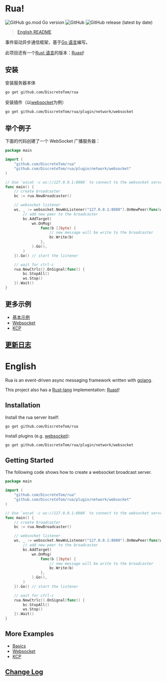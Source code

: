 # Rua!

![GitHub go.mod Go version](https://img.shields.io/github/go-mod/go-version/DiscreteTom/rua?style=flat-square)
![GitHub](https://img.shields.io/github/license/DiscreteTom/rua?style=flat-square)
![GitHub release (latest by date)](https://img.shields.io/github/v/release/DiscreteTom/rua?style=flat-square)

> [English README](#english)

事件驱动异步通信框架，基于[Go 语言](https://golang.org/)编写。

此项目还有一个[Rust 语言](https://www.rust-lang.org/)的版本：[Ruast](https://github.com/DiscreteTom/ruast)!

## 安装

安装服务器本体

```bash
go get github.com/DiscreteTom/rua
```

安装插件（以[websocket](https://github.com/DiscreteTom/rua/tree/main/plugin/network/websocket)为例）

```bash
go get github.com/DiscreteTom/rua/plugin/network/websocket
```

## 举个例子

下面的代码创建了一个 WebSocket 广播服务器：

```go
package main

import (
	"github.com/DiscreteTom/rua"
	"github.com/DiscreteTom/rua/plugin/network/websocket"
)

// Use `wscat -c ws://127.0.0.1:8080` to connect to the websocket server.
func main() {
	// create broadcaster
	bc := rua.NewBroadcaster()

	// websocket listener
	ws, _ := websocket.NewWsListener("127.0.0.1:8080").OnNewPeer(func(wn *websocket.WsNode) {
		// add new peer to the broadcaster
		bc.AddTarget(
			wn.OnMsg(
				func(b []byte) {
					// new message will be write to the broadcaster
					bc.Write(b)
				},
			).Go(),
		)
	}).Go() // start the listener

	// wait for ctrl-c
	rua.NewCtrlc().OnSignal(func() {
		bc.StopAll()
		ws.Stop()
	}).Wait()
}
```

## 更多示例

- [基本示例](https://github.com/DiscreteTom/rua/tree/main/example)
- [Websocket](https://github.com/DiscreteTom/rua/tree/main/plugin/network/websocket/_example)
- [KCP](https://github.com/DiscreteTom/rua/tree/main/plugin/network/kcp/_example)

## [更新日志](https://github.com/DiscreteTom/rua/blob/main/CHANGELOG.md)

# English

Rua is an event-driven async messaging framework written with [golang](https://golang.org/).

This project also has a [Rust-lang](https://www.rust-lang.org/) implementation: [Ruast](https://github.com/DiscreteTom/ruast)!

## Installation

Install the rua server itself:

```bash
go get github.com/DiscreteTom/rua
```

Install plugins (e.g. [websocket](https://github.com/DiscreteTom/rua/tree/main/plugin/network/websocket)):

```bash
go get github.com/DiscreteTom/rua/plugin/network/websocket
```

## Getting Started

The following code shows how to create a websocket broadcast server.

```go
package main

import (
	"github.com/DiscreteTom/rua"
	"github.com/DiscreteTom/rua/plugin/network/websocket"
)

// Use `wscat -c ws://127.0.0.1:8080` to connect to the websocket server.
func main() {
	// create broadcaster
	bc := rua.NewBroadcaster()

	// websocket listener
	ws, _ := websocket.NewWsListener("127.0.0.1:8080").OnNewPeer(func(wn *websocket.WsNode) {
		// add new peer to the broadcaster
		bc.AddTarget(
			wn.OnMsg(
				func(b []byte) {
					// new message will be write to the broadcaster
					bc.Write(b)
				},
			).Go(),
		)
	}).Go() // start the listener

	// wait for ctrl-c
	rua.NewCtrlc().OnSignal(func() {
		bc.StopAll()
		ws.Stop()
	}).Wait()
}
```

## More Examples

- [Basics](https://github.com/DiscreteTom/rua/tree/main/example)
- [Websocket](https://github.com/DiscreteTom/rua/tree/main/plugin/network/websocket/_example)
- [KCP](https://github.com/DiscreteTom/rua/tree/main/plugin/network/kcp/_example)

## [Change Log](https://github.com/DiscreteTom/rua/blob/main/CHANGELOG.md)
